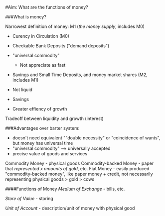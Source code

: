 #Aim: What are the functions of money?

###What is money?

Narrowest definition of money: M1 (*the money supply*, includes M0)
- Curency in Circulation (M0)
- Checkable Bank Deposits ("demand deposits")
- "universal commodity"
  - Not appreciate as fast

- Savings and Small Time Deposits, and money market shares (M2, includes M1)
- Not liquid
- Savings
- Greater effiency of growth

Tradeoff between liquidity and growth (interest)

###Advantages over barter system:

- doesn't need equivalent ""double necessity" or "coincidence of wants", but money has universal time
- "universal commodity" ==> universally accepted
- precise value of goods and services

Commodity Money - physical goods
Commodity-backed Money - paper that *represented x amounts of gold*, etc.
Fiat Money - easily produced "commodity-backed money", like paper money + credit, not necessarily representing physical goods > gold > cows

####Functions of Money
*Medium of Exchange* - bills, etc.

*Store of Value* - storing

*Unit of Account* - description/unit of money with physical good
